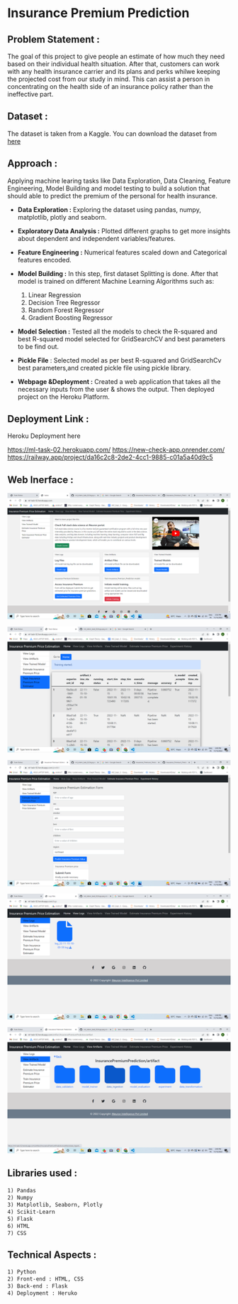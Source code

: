# Insurance Premium Prediction

## Problem Statement :
The goal of this project to give people an estimate of how much they need based on their individual health situation. After that, customers can work with any health insurance carrier and its plans and perks whilwe keeping the projected cost from our study in mind. This can assist a person in concentrating on the health side of an insurance policy rather than the ineffective part.

## Dataset :
The dataset is taken from a Kaggle. You can download the dataset from [here](https://www.kaggle.com/noordeen/insurance-premium-prediction)

## Approach :
Applying machine learing tasks like Data Exploration, Data Cleaning, Feature Engineering, Model Building and model testing to build a solution that should able to predict the premium of the personal for health insurance.

- **Data Exploration :** Exploring the dataset using pandas, numpy, matplotlib, plotly and seaborn.
- **Exploratory Data Analysis :** Plotted different graphs to get more insights about dependent and independent variables/features.
- **Feature Engineering :** Numerical features scaled down and Categorical features encoded.
- **Model Building :** In this step, first dataset Splitting is done. After that model is trained on different Machine Learning Algorithms such as:
    1) Linear Regression
    2) Decision Tree Regressor
    3) Random Forest Regressor
    4) Gradient Boosting Regressor
 
- **Model Selection :** Tested all the models to check the R-squared and best R-squared model selected for GridSearchCV and best parameters to be find out.
- **Pickle File** : Selected model as per best R-squared and GridSearchCv best parameters,and created pickle file using pickle library.
- **Webpage &Deployment :** Created a web application that takes all the necessary inputs from the user & shows the output. Then deployed project on the Heroku Platform.

## Deployment Link :
Heroku Deployment here

https://ml-task-02.herokuapp.com/
https://new-check-app.onrender.com/
https://railway.app/project/da16c2c8-2de2-4cc1-9885-c01a5a40d9c5

## Web Inerface :

![alt text](https://github.com/danishcyber-star/-ml_intern_task_02/blob/master/images/home.png)

![alt text](https://github.com/danishcyber-star/-ml_intern_task_02/blob/main/images/experiment.png)

![alt text](https://github.com/danishcyber-star/-ml_intern_task_02/blob/master/images/predict.png)

![alt text](https://github.com/danishcyber-star/-ml_intern_task_02/blob/master/images/logs.png)

![alt text](https://github.com/danishcyber-star/-ml_intern_task_02/blob/master/images/artifacts.png)

## Libraries used :
    1) Pandas
    2) Numpy
    3) Matplotlib, Seaborn, Plotly
    4) Scikit-Learn
    5) Flask
    6) HTML
    7) CSS


## Technical Aspects :
    1) Python 
    2) Front-end : HTML, CSS
    3) Back-end : Flask
    4) Deployment : Heruko
